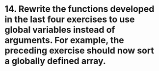 # 14. Rewrite the functions developed in the last four exercises to use global variables instead of arguments. For example, the preceding exercise should now sort a globally defined array.
